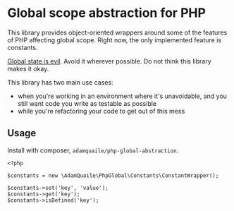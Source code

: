 # Global scope abstraction for PHP

This library provides object-oriented wrappers around some of the features of PHP affecting global scope. Right now, the only implemented feature is constants. 

[Global state is evil](http://programmers.stackexchange.com/questions/148108/why-is-global-state-so-evil). Avoid it wherever possible. Do not think this library makes it okay. 

This library has two main use cases: 

  - when you're working in an environment where it's unavoidable, and you still want code you write as testable as possible
  - while you're refactoring your code to get out of this mess
  
## Usage

Install with composer, `adamquaile/php-global-abstraction`. 
  

    <?php
    
    $constants = new \AdamQuaile\PhpGlobal\Constants\ConstantWrapper();
    
    $constants->set('key', 'value');
    $constants->get('key');
    $constants->isDefined('key');


